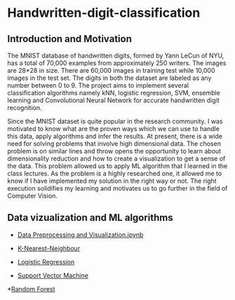 # Handwritten-digit-classification
## Introduction and Motivation
The MNIST database of handwritten digits, formed by Yann LeCun of NYU, has a total of 70,000 examples from approximately 250 writers. The images are 28*28 in size. There are 60,000 images in training test while 10,000 images in the test set. The digits in both the dataset are labeled as any number between 0 to 9. The project aims to implement several classification algorithms namely kNN, logistic regression, SVM, ensemble learning and Convolutional Neural Network for accurate handwritten digit recognition. 

Since the MNIST dataset is quite popular in the research community. I was motivated to know what are the proven ways which we can use to handle this data, apply algorithms and infer the results. At present, there is a wide need for solving problems that involve high dimensional data. The chosen problem is on similar lines and throw opens the opportunity to learn about dimensionality reduction and how to create a visualization to get a sense of the data. This problem allowed us to apply ML algorithm that I learned in the class lectures. As the problem is a highly researched one, it allowed me to know if I have implemented my solution in the right way or not. The right execution solidifies my learning and motivates us to go further in the field of Computer Vision.



## Data vizualization and ML algorithms

* [Data Preprocessing and Visualization.ipynb](https://github.com/shrilekha17/Handwritten-digit-classification/blob/master/Data%20Preprocessing%20and%20its%20Visualization%20.ipynb)

* [K-Nearest-Neighbour](https://github.com/shrilekha17/Handwritten-digit-classification/blob/master/KNN%20(1).ipynb)

* [Logistic Regression](https://github.com/shrilekha17/Handwritten-digit-classification/blob/master/Logistic_Regression_final.ipynb)

* [Support Vector Machine](https://github.com/shrilekha17/Handwritten-digit-classification/blob/master/Support_Vector_Machine.ipynb)

*[Random Forest](https://github.com/shrilekha17/Handwritten-digit-classification/blob/master/Ensemble_Learning_final.ipynb)


